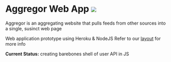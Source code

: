 # Aggregor Web App <img src="https://travis-ci.org/wyattades/webapp.svg?branch=master" >

Aggregor is an aggregating website that pulls feeds from other sources into a single, susinct web page

Web application prototype using Heroku &amp; NodeJS
Refer to our <a href="https://realtimeboard.com/app/board/o9J_k1c4bgY=/">layout</a> for more info

  <b>Current Status:</b> creating barebones shell of user API in JS

